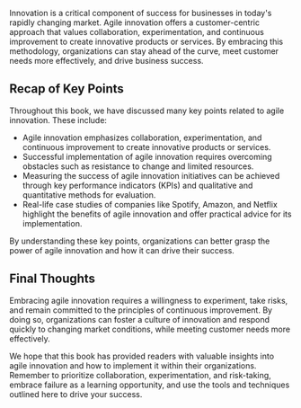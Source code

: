 
Innovation is a critical component of success for businesses in today's rapidly changing market. Agile innovation offers a customer-centric approach that values collaboration, experimentation, and continuous improvement to create innovative products or services. By embracing this methodology, organizations can stay ahead of the curve, meet customer needs more effectively, and drive business success.

Recap of Key Points
-------------------

Throughout this book, we have discussed many key points related to agile innovation. These include:

* Agile innovation emphasizes collaboration, experimentation, and continuous improvement to create innovative products or services.
* Successful implementation of agile innovation requires overcoming obstacles such as resistance to change and limited resources.
* Measuring the success of agile innovation initiatives can be achieved through key performance indicators (KPIs) and qualitative and quantitative methods for evaluation.
* Real-life case studies of companies like Spotify, Amazon, and Netflix highlight the benefits of agile innovation and offer practical advice for its implementation.

By understanding these key points, organizations can better grasp the power of agile innovation and how it can drive their success.

Final Thoughts
--------------

Embracing agile innovation requires a willingness to experiment, take risks, and remain committed to the principles of continuous improvement. By doing so, organizations can foster a culture of innovation and respond quickly to changing market conditions, while meeting customer needs more effectively.

We hope that this book has provided readers with valuable insights into agile innovation and how to implement it within their organizations. Remember to prioritize collaboration, experimentation, and risk-taking, embrace failure as a learning opportunity, and use the tools and techniques outlined here to drive your success.
